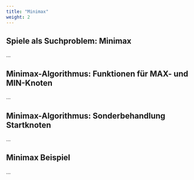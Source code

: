 ```yaml
---
title: "Minimax"
weight: 2
---
```



## Spiele als Suchproblem: Minimax

...

## Minimax-Algorithmus: Funktionen für MAX- und MIN-Knoten

...

## Minimax-Algorithmus: Sonderbehandlung Startknoten

...

## Minimax Beispiel

...
